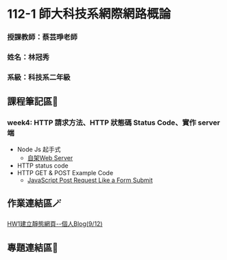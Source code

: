 # 112-1 師大科技系網際網路概論
### 授課教師：蔡芸琤老師
### 姓名：林冠秀
### 系級：科技系二年級

## 課程筆記區📑
### week4: HTTP 請求方法、HTTP 狀態碼 Status Code、實作 server 端
* Node Js 起手式
  * [自架Web Server](https://reurl.cc/RyXMVZ)
* HTTP status code
* HTTP GET & POST Example Code
  * [JavaScript Post Request Like a Form Submit](https://reurl.cc/XmVnK3)
## 作業連結區🪄
[HW1建立靜態網頁--個人Blog(9/12)](https://jessica936.github.io/Jessica936/)
## 專題連結區🔗
